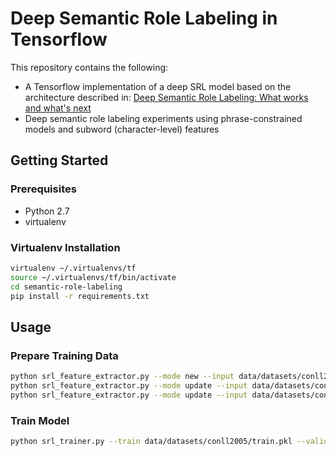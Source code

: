 #  Deep Semantic Role Labeling in Tensorflow

This repository contains the following:

* A Tensorflow implementation of a deep SRL model based on the architecture described in:
[Deep Semantic Role Labeling: What works and what's next](https://homes.cs.washington.edu/~luheng/files/acl2017_hllz.pdf)
* Deep semantic role labeling experiments using phrase-constrained models and subword (character-level) features

## Getting Started
### Prerequisites
* Python 2.7
* virtualenv
### Virtualenv Installation
```bash
virtualenv ~/.virtualenvs/tf
source ~/.virtualenvs/tf/bin/activate
cd semantic-role-labeling
pip install -r requirements.txt
```
## Usage
### Prepare Training Data
```bash
python srl_feature_extractor.py --mode new --input data/datasets/conll2005/train --output data/datasets/conll2005/train.pkl --vocab data/datasets/conll2005 --config data/configs/he_acl_2017.json
python srl_feature_extractor.py --mode update --input data/datasets/conll2005/dev --output data/datasets/conll2005/dev.pkl --vocab data/datasets/conll2005 --config data/configs/he_acl_2017.json
python srl_feature_extractor.py --mode update --input data/datasets/conll2005/test --output data/datasets/conll2005/test.pkl --vocab data/datasets/conll2005 --config data/configs/he_acl_2017.json

```
### Train Model
```bash
python srl_trainer.py --train data/datasets/conll2005/train.pkl --valid data/datasets/conll2005/dev.pkl --vocab data/datasets/conll2005 --script data/scripts/srl-eval.pl --config data/configs/he_acl_2017.json --save data/models/conll2005 --log data/logs/log.txt
```